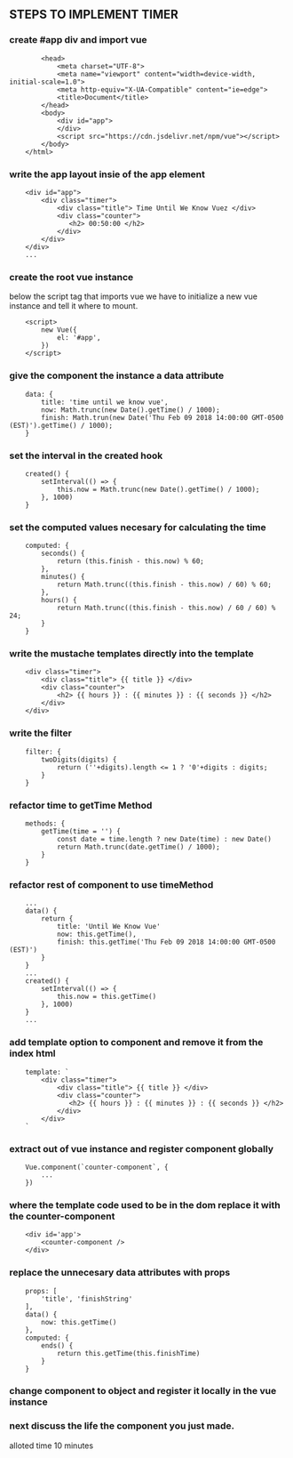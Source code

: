 ## STEPS TO IMPLEMENT TIMER

### create #app div and import vue

```<html lang="en">
        <head>
            <meta charset="UTF-8">
            <meta name="viewport" content="width=device-width, initial-scale=1.0">
            <meta http-equiv="X-UA-Compatible" content="ie=edge">
            <title>Document</title>
        </head>
        <body>
            <div id="app">
            </div>
            <script src="https://cdn.jsdelivr.net/npm/vue"></script>
        </body>
    </html>
```

### write the app layout insie of the app element

``` ...
    <div id="app">
        <div class="timer">
            <div class="title"> Time Until We Know Vuez </div>
            <div class="counter">
               <h2> 00:50:00 </h2>
            </div>
        </div>      
    </div>
    ...
```

### create the root vue instance

below the script tag that imports vue we have to initialize a new vue instance and tell it where to mount.
```
    <script>
        new Vue({
            el: '#app',
        })
    </script>
```

### give the component the instance a data attribute

```
    data: {
        title: 'time until we know vue',
        now: Math.trunc(new Date().getTime() / 1000);
        finish: Math.trun(new Date('Thu Feb 09 2018 14:00:00 GMT-0500 (EST)').getTime() / 1000);
    }
```

### set the interval in the created hook 

```
    created() {
        setInterval(() => {
            this.now = Math.trunc(new Date().getTime() / 1000);
        }, 1000) 
    }
```

### set the computed values necesary for calculating the time

```
    computed: {
        seconds() {
            return (this.finish - this.now) % 60;
        },
        minutes() {
            return Math.trunc((this.finish - this.now) / 60) % 60; 
        },
        hours() {
            return Math.trunc((this.finish - this.now) / 60 / 60) % 24;
        }
    }
```

### write the mustache templates directly into the template

```
    <div class="timer">
        <div class="title"> {{ title }} </div>
        <div class="counter">
            <h2> {{ hours }} : {{ minutes }} : {{ seconds }} </h2>
        </div>
    </div>
```

### write the filter

```
    filter: {
        twoDigits(digits) {
            return (''+digits).length <= 1 ? '0'+digits : digits;
        }
    }

```

### refactor time to getTime Method

```
    methods: {
        getTime(time = '') {
            const date = time.length ? new Date(time) : new Date()
            return Math.trunc(date.getTime() / 1000);
        } 
    }
```

### refactor rest of component to use timeMethod

```
    ...
    data() {
        return {
            title: 'Until We Know Vue'
            now: this.getTime(),
            finish: this.getTime('Thu Feb 09 2018 14:00:00 GMT-0500 (EST)')
        }
    }
    ...
    created() {
        setInterval(() => {
            this.now = this.getTime()
        }, 1000) 
    }
    ...
```

### add template option to component and remove it from the index html

```
    template: `
        <div class="timer">
            <div class="title"> {{ title }} </div>
            <div class="counter">
               <h2> {{ hours }} : {{ minutes }} : {{ seconds }} </h2>
            </div>
        </div>
    `
```

### extract out of vue instance and register component globally

```
    Vue.component(`counter-component`, {
        ...
    })
```

### where the template code used to be in the dom replace it with the counter-component

```
    <div id='app'>
        <counter-component />
    </div>
```

### replace the unnecesary data attributes with props

```
    props: [
        'title', 'finishString'
    ],
    data() {
        now: this.getTime() 
    },
    computed: {
        ends() {
            return this.getTime(this.finishTime) 
        }
    }

```

### change component to object and register it locally in the vue instance

### next discuss the life the component you just made.
alloted time 10 minutes